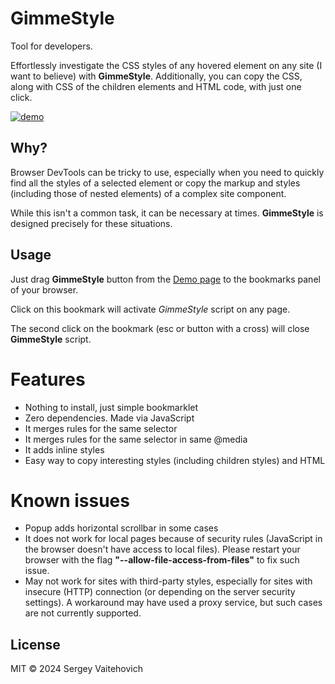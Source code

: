 # GimmeStyle

Tool for developers.

Effortlessly investigate the CSS styles of any hovered element on any site (I want to believe) with **GimmeStyle**.
Additionally, you can copy the CSS, along with CSS of the children elements and HTML code, with just one click.

[![demo](https://github.com/SW999/gimme-style/assets/3176886/1d07f1fd-ad78-4a2d-987b-9844ba61c3c1)](https://sw999.github.io/gimme-style/)

## Why?

Browser DevTools can be tricky to use, especially when you need to quickly find all the styles of a selected element or copy the markup and styles (including those of nested elements) of a complex site component.

While this isn't a common task, it can be necessary at times. **GimmeStyle** is designed precisely for these situations.

## Usage

Just drag **GimmeStyle** button from the [Demo page](https://sw999.github.io/gimme-style/) to the bookmarks panel of your browser.

Click on this bookmark will activate *GimmeStyle* script on any page.

The second click on the bookmark (esc or button with a cross) will close **GimmeStyle** script.

# Features

* Nothing to install, just simple bookmarklet
* Zero dependencies. Made via JavaScript
* It merges rules for the same selector
* It merges rules for the same selector in same @media
* It adds inline styles
* Easy way to copy interesting styles (including children styles) and HTML

# Known issues

* Popup adds horizontal scrollbar in some cases
* It does not work for local pages because of security rules (JavaScript in the browser doesn't have access to local files). Please restart your browser with the flag **"--allow-file-access-from-files"** to fix such issue.
* May not work for sites with third-party styles, especially for sites with insecure (HTTP) connection (or depending on the server security settings). A workaround may have used a proxy service, but such cases are not currently supported.

## License

MIT © 2024 Sergey Vaitehovich
